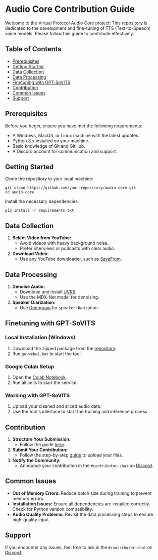 <!DOCTYPE html>
<html lang="en">
<head>
    <meta charset="UTF-8">
    <meta name="viewport" content="width=device-width, initial-scale=1.0">

<h1>Audio Core Contribution Guide</h1>

<p>Welcome to the Virtual Protocol Audio Core project! This repository is dedicated to the development and fine-tuning of TTS (Text-to-Speech) voice models. Please follow this guide to contribute effectively.</p>

<h2>Table of Contents</h2>
<ul>
    <li><a href="#prerequisites">Prerequisites</a></li>
    <li><a href="#getting-started">Getting Started</a></li>
    <li><a href="#data-collection">Data Collection</a></li>
    <li><a href="#data-processing">Data Processing</a></li>
    <li><a href="#finetuning-with-gpt-sovits">Finetuning with GPT-SoVITS</a></li>
    <li><a href="#contribution">Contribution</a></li>
    <li><a href="#common-issues">Common Issues</a></li>
    <li><a href="#support">Support</a></li>
</ul>

<h2 id="prerequisites">Prerequisites</h2>
<p>Before you begin, ensure you have met the following requirements:</p>
<ul>
    <li>A Windows, MacOS, or Linux machine with the latest updates.</li>
    <li>Python 3.x installed on your machine.</li>
    <li>Basic knowledge of Git and GitHub.</li>
    <li>A Discord account for communication and support.</li>
</ul>

<h2 id="getting-started">Getting Started</h2>
<p>Clone the repository to your local machine:</p>
<pre><code>git clone https://github.com/your-repository/audio-core.git
cd audio-core
</code></pre>

<p>Install the necessary dependencies:</p>
<pre><code>pip install -r requirements.txt
</code></pre>

<h2 id="data-collection">Data Collection</h2>
<ol>
    <li>
        <strong>Select Video from YouTube:</strong>
        <ul>
            <li>Avoid videos with heavy background noise.</li>
            <li>Prefer interviews or podcasts with clear audio.</li>
        </ul>
    </li>
    <li>
        <strong>Download Video:</strong>
        <ul>
            <li>Use any YouTube downloader, such as <a href="https://en.savefrom.net/1-youtube-video-downloader-586Wb/">SaveFrom</a>.</li>
        </ul>
    </li>
</ol>

<h2 id="data-processing">Data Processing</h2>
<ol>
    <li>
        <strong>Denoise Audio:</strong>
        <ul>
            <li>Download and install <a href="https://ultimatevocalremover.com/">UVR5</a>.</li>
            <li>Use the MDX-Net model for denoising.</li>
        </ul>
    </li>
    <li>
        <strong>Speaker Diarization:</strong>
        <ul>
            <li>Use <a href="https://huggingface.co/spaces/jessica07/Playground-Deepgram">Deepgram</a> for speaker diarization.</li>
        </ul>
    </li>
</ol>

<h2 id="finetuning-with-gpt-sovits">Finetuning with GPT-SoVITS</h2>

<h3>Local Installation (Windows)</h3>
<ol>
    <li>Download the zipped package from the <a href="https://github.com/RVC-Boss/GPT-SoVITS">repository</a>.</li>
    <li>Run <code>go-webui.bat</code> to start the tool.</li>
</ol>

<h3>Google Colab Setup</h3>
<ol>
    <li>Open the <a href="https://colab.research.google.com/github/RVC-Boss/GPT-SoVITS/blob/main/colab_webui.ipynb">Colab Notebook</a>.</li>
    <li>Run all cells to start the service.</li>
</ol>

<h3>Working with GPT-SoVITS</h3>
<ol>
    <li>Upload your cleaned and sliced audio data.</li>
    <li>Use the tool's interface to start the training and inference process.</li>
</ol>

<h2 id="contribution">Contribution</h2>
<ol>
    <li>
        <strong>Structure Your Submission:</strong>
        <ul>
            <li>Follow the guide <a href="https://whitepaper.virtuals.io/technical-documentation/modular-consensus-framework/contribution/voice-core/contribute-to-voice-core#improvement-on-the-tts-model">here</a>.</li>
        </ul>
    </li>
    <li>
        <strong>Submit Your Contribution:</strong>
        <ul>
            <li>Follow the step-by-step <a href="https://whitepaper.virtuals.io/how-to-guides/submit-a-contribution#submitting-your-contribution">guide</a> to upload your files.</li>
        </ul>
    </li>
    <li>
        <strong>Notify the Community:</strong>
        <ul>
            <li>Announce your contribution in the <code>#contributor-chat</code> on <a href="https://discord.gg/virtualsio">Discord</a>.</li>
        </ul>
    </li>
</ol>

<h2 id="common-issues">Common Issues</h2>
<ul>
    <li><strong>Out of Memory Errors:</strong> Reduce batch size during training to prevent memory errors.</li>
    <li><strong>Installation Issues:</strong> Ensure all dependencies are installed correctly. Check for Python version compatibility.</li>
    <li><strong>Audio Quality Problems:</strong> Revisit the data processing steps to ensure high-quality input.</li>
</ul>

<h2 id="support">Support</h2>
<p>If you encounter any issues, feel free to ask in the <code>#contributor-chat</code> on <a href="https://discord.gg/virtualsio">Discord</a>.</p>

</body>
</html>

